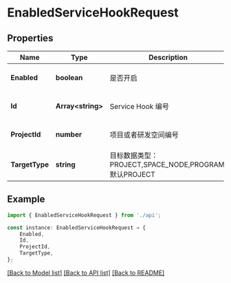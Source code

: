 # EnabledServiceHookRequest


## Properties

Name | Type | Description | Notes
------------ | ------------- | ------------- | -------------
**Enabled** | **boolean** | 是否开启 | [optional] [default to undefined]
**Id** | **Array&lt;string&gt;** | Service Hook 编号 | [optional] [default to undefined]
**ProjectId** | **number** | 项目或者研发空间编号 | [optional] [default to undefined]
**TargetType** | **string** | 目标数据类型：PROJECT,SPACE_NODE,PROGRAM,默认PROJECT | [optional] [default to undefined]

## Example

```typescript
import { EnabledServiceHookRequest } from './api';

const instance: EnabledServiceHookRequest = {
    Enabled,
    Id,
    ProjectId,
    TargetType,
};
```

[[Back to Model list]](../README.md#documentation-for-models) [[Back to API list]](../README.md#documentation-for-api-endpoints) [[Back to README]](../README.md)
